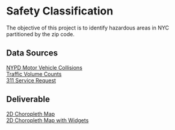 # Safety Classification <br />
The objective of this project is to identify hazardous areas in NYC partitioned by the zip code.

## Data Sources <br />
[NYPD Motor Vehicle Collisions](https://data.cityofnewyork.us/Public-Safety/NYPD-Motor-Vehicle-Collisions/h9gi-nx95) <br />
[Traffic Volume Counts](https://data.cityofnewyork.us/Transportation/Traffic-Volume-Counts-2012-2013-/p424-amsu) <br />
[311 Service Request](https://data.cityofnewyork.us/Social-Services/311-Service-Requests/fvrb-kbbt) <br />

## Deliverable <br />
[2D Choropleth Map]() <br />
[2D Choropleth Map with Widgets]()
